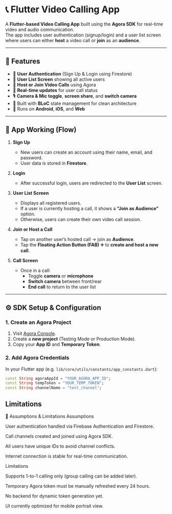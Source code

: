 # 📞 Flutter Video Calling App

A **Flutter-based Video Calling App** built using the **Agora SDK** for real-time video and audio communication.  
The app includes user authentication (signup/login) and a user list screen where users can either **host** a video call or **join** as an **audience**.

---

## 🚀 Features

- 🔐 **User Authentication** (Sign Up & Login using Firestore)
- 👥 **User List Screen** showing all active users
- 🎥 **Host or Join Video Calls** using Agora
- 🔄 **Real-time updates** for user call status
- 🎙️ **Camera & Mic toggle**, **screen share**, and **switch camera**
- 🧱 Built with **BLoC** state management for clean architecture
- 📱 Runs on **Android**, **iOS**, and **Web**

---

## 🧭 App Working (Flow)

1. **Sign Up**
   - New users can create an account using their name, email, and password.
   - User data is stored in **Firestore**.

2. **Login**
   - After successful login, users are redirected to the **User List** screen.

3. **User List Screen**
   - Displays all registered users.
   - If a user is currently hosting a call, it shows a **“Join as Audience”** option.
   - Otherwise, users can create their own video call session.

4. **Join or Host a Call**
   - Tap on another user’s hosted call → join as **Audience**.
   - Tap the **Floating Action Button (FAB)** ➕ to **create and host a new call**.

5. **Call Screen**
   - Once in a call:
     - Toggle **camera** or **microphone**
     - **Switch camera** between front/rear
     - **End call** to return to the user list

---

## ⚙️ SDK Setup & Configuration

### 1. Create an Agora Project
1. Visit [Agora Console](https://console.agora.io/).
2. Create a **new project** (Testing Mode or Production Mode).
3. Copy your **App ID** and **Temporary Token**.

### 2. Add Agora Credentials
In your Flutter app (e.g. `lib/core/utils/constants/app_constants.dart`):
```dart
const String agoraAppId = "YOUR_AGORA_APP_ID";
const String tempToken = "YOUR_TEMP_TOKEN";
const String channelName = "test_channel";
```

## Limitations
🧠 Assumptions & Limitations
Assumptions

User authentication handled via Firebase Authentication and Firestore.

Call channels created and joined using Agora SDK.

All users have unique IDs to avoid channel conflicts.

Internet connection is stable for real-time communication.

Limitations

Supports 1-to-1 calling only (group calling can be added later).

Temporary Agora token must be manually refreshed every 24 hours.

No backend for dynamic token generation yet.

UI currently optimized for mobile portrait view.

